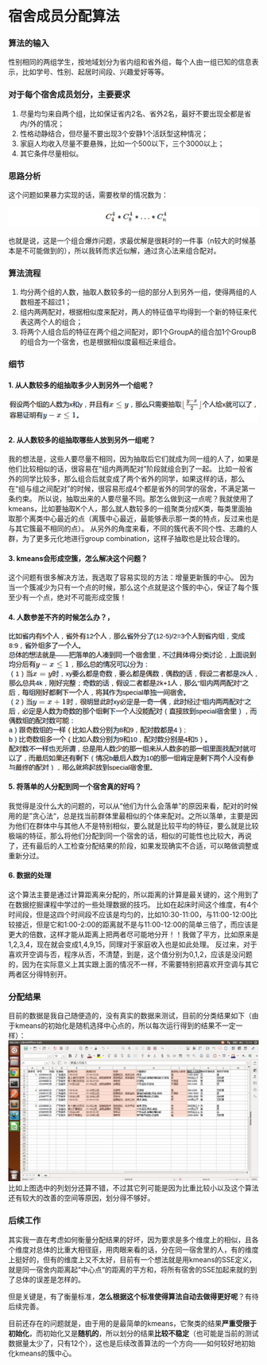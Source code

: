 # 宿舍成员分配算法
### 算法的输入
性别相同的两组学生，按地域划分为省内组和省外组，每个人由一组已知的信息表示，比如学号、性别、起居时间段、兴趣爱好等等。


### 对于每个宿舍成员划分，主要要求
1. 尽量均匀来自两个组，比如保证省内2名、省外2名，最好不要出现全都是省内/外的情况；
2. 性格动静结合，但尽量不要出现3个安静1个活跃型这种情况；
3. 家庭人均收入尽量不要悬殊，比如一个500以下，三个3000以上；
4. 其它条件尽量相似。


### 思路分析
这个问题如果暴力实现的话，需要枚举的情况数为：
<!-- $$ C_4^4*C_8^4*\ldots*C_n^4 $$ -->
![](pics/combination.png)

也就是说，这是一个组合爆炸问题，求最优解是很耗时的一件事（n较大的时候基本是不可能做到的），所以我转而求近似解，通过贪心法来组合配对。


### 算法流程
1. 均分两个组的人数，抽取人数较多的一组的部分人到另外一组，使得两组的人数相差不超过1；
2. 组内两两配对，根据相似度来配对，两人的特征值平均得到一个新的特征来代表这两个人的组合；
3. 将两个人组合后的特征在两个组之间配对，即1个GroupA的组合加1个GroupB的组合为一个宿舍，也是根据相似度最相近来组合。


### 细节
#### 1. **从人数较多的组抽取多少人到另外一个组呢？**

![](pics/detail1.png)

#### 2. **从人数较多的组抽取哪些人放到另外一组呢？**

我的想法是，这些人要尽量不相同，因为抽取后它们就成为同一组的人了，如果是他们比较相似的话，很容易在“组内两两配对”阶段就组合到了一起。
比如一般省外的同学比较多，那么组合后就变成了两个省外的同学，如果这样的话，那么在“组与组之间配对”的时候，很容易形成4个都是省外的同学的宿舍，不满足第一条约束。
所以说，抽取出来的人要尽量不同。那怎么做到这一点呢？我就使用了kmeans，比如要抽取K个人，那么就人数较多的一组聚类分成K类，每类里面抽取那个离类中心最近的点（离簇中心最近，最能够表示那一类的特点，反过来也是与其它簇最不相同的点）。
从另外的角度来看，不同的簇代表不同个性、志趣的人群，为了更多元化地进行group combination，这样子抽取也是比较合理的。

#### 3. **kmeans会形成空簇，怎么解决这个问题？**

这个问题有很多解决方法，我选取了容易实现的方法：增量更新簇的中心。
因为当一个簇减少为只有一个点的时候，那么这个点就是这个簇的中心，保证了每个簇至少有一个点，绝对不可能形成空簇！

#### 4. **人数参差不齐的时候怎么办？**，

![](pics/detail2.png)

#### 5. **将落单的人分配到同一个宿舍真的好吗？**

我觉得是没什么大的问题的，可以从“他们为什么会落单”的原因来看，配对的时候用的是”贪心法“，总是找当前群体里最相似的个体来配对。之所以落单，主要是因为他们在群体中与其他人不是特别相似，要么就是比较平均的特征，要么就是比较极端的特征，那么将他们分配到同一个宿舍的话，相似的可能性也比较大，再说了，还有最后的人工检查分配结果的阶段，如果发现确实不合适，可以略做调整或重新分过。

#### 6. 数据的处理

这个算法主要是通过计算距离来分配的，所以距离的计算是最关键的，这个用到了在数据挖掘课程中学过的一些处理数据的技巧。
比如在起床时间这个维度，有4个时间段，但是这四个时间段不应该是均匀的，比如10:30-11:00，与11:00-12:00比较接近，但是它和1:00-2:00的距离就不是与11:00-12:00的简单三倍了，而应该是更大的倍数，这样才能从距离上把两者尽可能地分开！！我做了平方，比如原来是1,2,3,4，现在就会变成1,4,9,15，同理对于家庭收入也是如此处理。
反过来，对于喜欢开空调与否，程序从否，不清楚，到是，这个值分别为0,1,2，应该是没问题的，因为在实际意义上其实跟上面的情况不一样，不需要特别把喜欢开空调与其它两者区分得特别开。

### 分配结果
目前的数据是我自己随便造的，没有真实的数据来测试，目前的分类结果如下（由于kmeans的初始化是随机选择中心点的，所以每次运行得到的结果不一定一样）：
![](pics/result.png)
比如上图选中的列划分还算不错，不过其它列可能是因为比重比较小以及这个算法还有较大的改善的空间等原因，划分得不够好。


### 后续工作
其实我一直在考虑如何衡量分配结果的好坏，因为要求是多个维度上的相似，且各个维度对总体的比重大相径庭，用肉眼来看的话，分在同一宿舍里的人，有的维度上挺好的，但有的维度上又不太好，目前有一个想法就是用kmeans的SSE定义，就是同一宿舍内距离起“中心点“的距离的平方和，将所有宿舍的SSE加起来就的到了总体的误差是怎样的。

但是关键是，有了衡量标准，**怎么根据这个标准使得算法自动去做得更好呢**？有待后续完善。

目前还存在的问题就是，由于用的是最简单的kmeans，它聚类的结果**严重受限于初始化**，而初始化又是**随机的**，所以划分的结果**比较不稳定**（也可能是当前的测试数据量太少了，只有12个），这也是后续改善算法的一个方向——如何较好地初始化kmeans的簇中心。